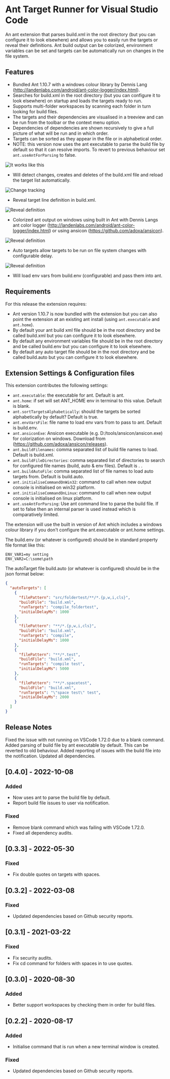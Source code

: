 # Ant Target Runner for Visual Studio Code

An ant extension that parses build.xml in the root directory (but you can configure it to look elsewhere) and allows you to easily run the targets or reveal their definitions.
Ant build output can be colorized, environment variables can be set and targets can be automatically run on changes in the file system.

## Features

- Bundled Ant 1.10.7 with a windows colour library by Dennis Lang (http://landenlabs.com/android/ant-color-logger/index.html).
- Searches for build.xml in the root directory (but you can configure it to look elsewhere) on startup and loads the targets ready to run.
- Supports multi-folder workspaces by scanning each folder in turn looking for build files.
- The targets and their dependencies are visualised in a treeview and can be run from the toolbar or the context menu option.
- Dependencies of dependencies are shown recursively to give a full picture of what will be run and in which order.
- Targets can be sorted as they appear in the file or in alphabetical order.
- NOTE: this version now uses the ant executable to parse the build file by default so that it can resolve imports. To revert to previous behaviour set `ant.useAntForParsing` to false.

![It works like this](/resources/demo.gif "It works like this")

- Will detect changes, creates and deletes of the build.xml file and reload the target list automatically.

![Change tracking](/resources/tracking.gif "Change tracking")

- Reveal target line definition in build.xml.

![Reveal definition](/resources/reveal.gif "Reveal definition")

- Colorized ant output on windows using built in Ant with Dennis Langs ant color logger (http://landenlabs.com/android/ant-color-logger/index.html) or using ansicon (https://github.com/adoxa/ansicon).

![Reveal definition](/resources/ansicon.gif "Colorized output")

- Auto targets allow targets to be run on file system changes with configurable delay.

![Reveal definition](/resources/autotarget.gif "Auto targets")

- Will load env vars from build.env (configurable) and pass them into ant.

## Requirements

For this release the extension requires:
- Ant version 1.10.7 is now bundled with the extension but you can also point the extension at an existing ant install (using `ant.executable` and `ant.home`).
- By default your ant build xml file should be in the root directory and be called build.xml but you can configure it to look elsewhere.
- By default any environment variables file should be in the root directory and be called build.env but you can configure it to look elsewhere.
- By default any auto target file should be in the root directory and be called build.auto but you can configure it to look elsewhere.

## Extension Settings & Configuration files

This extension contributes the following settings:

* `ant.executable`: the executable for ant. Default is ant.
* `ant.home`: if set will set ANT_HOME env in terminal to this value. Default is blank.
* `ant.sortTargetsAlphabetically`: should the targets be sorted alphabetically by default? Default is true.
* `ant.envVarsFile`: file name to load env vars from to pass to ant. Default is build.env.
* `ant.ansiconExe`: Ansicon executable (e.g. D:/tools/ansicon/ansicon.exe) for colorization on windows. Download from (https://github.com/adoxa/ansicon/releases).
* `ant.buildFilenames`: comma separated list of build file names to load. Default is build.xml.
* `ant.buildFileDirectories`: comma separated list of directories to search for configured file names (build, auto & env files). Default is . .
* `ant.buildAutoFile`: comma separated list of file names to load auto targets from. Default is build.auto.
* `ant.initialiseCommandOnWin32`: command to call when new output console is initialised on win32 platform.
* `ant.initialiseCommandOnLinux`: command to call when new output console is initialised on linux platform.
* `ant.useAntForParsing`: Use ant command line to parse the build file. If set to false then an internal parser is used instead which is comparatively limited.

The extension will use the built in version of Ant which includes a windows colour library if you don't configure the ant.executable or ant.home settings.

The build.env (or whatever is configured) should be in standard property file format like this:
```
ENV_VAR1=my setting
ENV_VAR2=C:\some\path
```

The autoTarget file build.auto (or whatever is configured) should be in the json format below:
```json
{
  "autoTargets": [
    {
      "filePattern": "src/foldertest/**/*.{p,w,i,cls}",
      "buildFile": "build.xml",
      "runTargets": "compile_foldertest",
      "initialDelayMs": 1000
    },
    {
      "filePattern": "**/*.{p,w,i,cls}",
      "buildFile": "build.xml",
      "runTargets": "compile",
      "initialDelayMs": 1000
    },
    {
      "filePattern": "**/*.test",
      "buildFile": "build.xml",
      "runTargets": "compile test",
      "initialDelayMs": 5000
    },
    {
      "filePattern": "**/*.spacetest",
      "buildFile": "build.xml",
      "runTargets": "\"space test\" test",
      "initialDelayMs": 2000
    }
  ]
}
```

## Release Notes

Fixed the issue with not running on VSCode 1.72.0 due to a blank command.
Added parsing of build file by ant executable by default. This can be reverted to old behaviour.
Added reporting of issues with the build file into the notification.
Updated all dependencies.

## [0.4.0] - 2022-10-08
### Added
- Now uses ant to parse the build file by default.
- Report build file issues to user via notification.

### Fixed
- Remove blank command which was failing with VSCode 1.72.0.
- Fixed all dependency audits.

## [0.3.3] - 2022-05-30
### Fixed
- Fix double quotes on targets with spaces.

## [0.3.2] - 2022-03-08
### Fixed
- Updated dependencies based on Github security reports.

## [0.3.1] - 2021-03-22
### Fixed
- Fix security audits.
- Fix cd command for folders with spaces in to use quotes.

## [0.3.0] - 2020-08-30
### Added
- Better support workspaces by checking them in order for build files.

## [0.2.2] - 2020-08-17
### Added
- Initialise command that is run when a new terminal window is created.

### Fixed
- Updated dependencies based on Github security reports.

